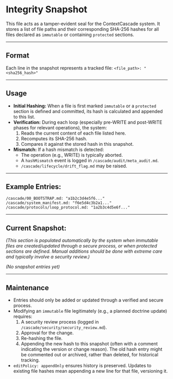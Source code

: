 <!-- @meta {
  "fileType": "append-only",
  "subtype": "audit_log",
  "purpose": "A canonical ledger of cryptographic hashes (SHA-256) for all immutable and protected files in the cascade.",
  "editPolicy": "appendOnly",
  "routeScope": "audit"
} -->
# Integrity Snapshot

This file acts as a tamper-evident seal for the ContextCascade system. It stores a list of file paths and their corresponding SHA-256 hashes for all files declared as `immutable` or containing `protected` sections.

---
## Format
Each line in the snapshot represents a tracked file:
`<file_path>: "<sha256_hash>"`

---
## Usage
- **Initial Hashing:** When a file is first marked `immutable` or a `protected` section is defined and committed, its hash is calculated and appended to this list.
- **Verification:** During each loop (especially pre-WRITE and post-WRITE phases for relevant operations), the system:
    1. Reads the current content of each file listed here.
    2. Recomputes its SHA-256 hash.
    3. Compares it against the stored hash in this snapshot.
- **Mismatch:** If a hash mismatch is detected:
    - The operation (e.g., WRITE) is typically aborted.
    - A `hashMismatch` event is logged in `/cascade/audit/meta_audit.md`.
    - `/cascade/lifecycle/drift_flag.md` may be raised.

---
## Example Entries:
```
/cascade/00_BOOTSTRAP.md: "a1b2c3d4e5f6..."
/cascade/system_manifest.md: "f6e5d4c3b2a1..."
/cascade/protocols/loop_protocol.md: "1a2b3c4d5e6f..."
```

---
## Current Snapshot:

*(This section is populated automatically by the system when immutable files are created/updated through a secure process, or when protected sections are defined. Manual additions should be done with extreme care and typically involve a security review.)*

*(No snapshot entries yet)*

---
## Maintenance
- Entries should only be added or updated through a verified and secure process.
- Modifying an `immutable` file legitimately (e.g., a planned doctrine update) requires:
    1. A security review process (logged in `/cascade/security/security_review.md`).
    2. Approval for the change.
    3. Re-hashing the file.
    4. Appending the new hash to this snapshot (often with a comment indicating the version or change reason). The old hash entry might be commented out or archived, rather than deleted, for historical tracking.
- `editPolicy: appendOnly` ensures history is preserved. Updates to existing file hashes mean appending a new line for that file, versioning it.
